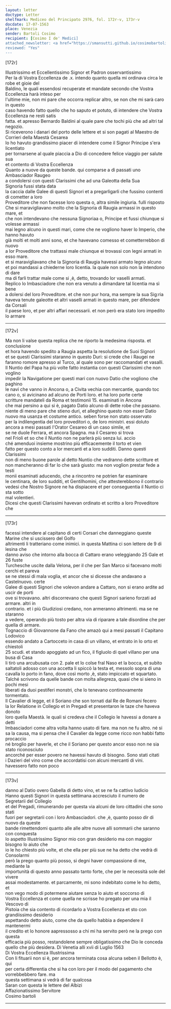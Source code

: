 ```yaml
---
layout: letter
doctype: Letter
shelfmark: Mediceo del Principato 2976, fol. 172r-v, 173r-v
docdate: 17-07-1563
place: Venezia
sender: Bartoli Cosimo
recipient: [Cosimo I de' Medici]
attached_newsletter: <a href="https://smansutti.github.io/cosimobartoli/texts/2976_068/">2976_068</a>
reviewed: "Yes"
---
```


[172r]  
  
  
Illustrissimo et Eccellentissimo Signor et Padron osservantissimo  
Per la di Vostra Eccellenza de .x. intendo quanto quella mi ordinava circa le robe et gioie del  
Baldino, le quali essendosi recuperate et mandate secondo che Vostra Eccellenza harà inteso per  
l'ultime mie, non mi pare che occorra replicar altro, se non che mi sarà caro in questo  
caso havendo fatto quello che ho saputo et potuto, di intendere che Vostra Eccellenza ne resti satis  
fatta. et apresso Bernardo Baldini al quale pare che tochi più che ad altri tal negozio.  
Si riceverono i danari del porto delle lettere et si son pagati al Maestro de Corrieri della Maestà Cesarea  
Io ho havuto grandissimo piacer di intendere come il Signor Principe s'era licentiato  
per tornarsene al quale piaccia a Dio di concedere felice viaggio per salute sua  
et contento di Vostra Eccellenza  
Quanto a nuove da queste bande. qui comparse a dì passati uno Ambasciador Raugeo  
a condolersi con questi Clarissimi che ad una Galeotta della Sua Signoria fussi stata data  
la caccia dalle Galee di questi Signori et a pregarligarli che fussino contenti di cometter a loro  
Proveditore che non facesse loro questa o, altra simile ingiuria. fulli risposto  
Che si maravigliavano molto che la Signoria di Raugia armassi in questo mare, et  
che non intendevano che nessuna Signoriaa o, Principe et fussi chiunque si volesse armassi  
mai legno alcuno in questi mari, come che ne vogliono haver lo Imperio, che hanno havuto  
già molti et molti anni sono, et che havevano comesso et cometterrebbon di nuovo  
a lor Proveditore che trattassi male chiunque ei trovassi con legni armati in esso mare.  
et si maravigliavano che la Signoria di Raugia havessi armato legno alcuno  
et poi mandassi a chiederne loro licentia. la quale non solo non la intendono di dare  
ma di farli trattar male come si ,è, detto, trovando lor vaselli armati.  
Replico lo Imbasciadore che non era venuto a dimandare tal licentia ma sì bene  
a dolersi del loro Proveditore. et che non pur hora, ma sempre la sua Sig:ria  
haveva tenute galeotte et altri vaselli armati in questo mare, per difendere da Corsali  
il paese loro, et per altri affari necessarii. et non però era stato loro impedito lo armare  
  
---  

[172v]  
  
  
Ma non li valse questa replica che ne riporto la medesima risposta. et conclusione  
et hora havendo spedito a Raugia aspetta la resolutione de Suoi Signori  
et se questi Clarissimi staranno in questo Duri: si crede che i Raugei ne  
faranno romore apresso al Turco, al quale sono per raccomandati et vasalli.  
Il Nuntio del Papa ha più volte fatto instantia con questi Clarissimi che non voglino  
impedir la Navigatione per questi mari con nuovo Datio che vogliono che paghino  
le navi che vanno in Ancona o, a Civita vechia con mercantie, quando toc  
cano o, si avicinano ad alcuno de Porti loro. et ha loro porte certe  
scritture mandateli da Roma et testimonii 15. esaminati in Ancona  
che mai persino a qui si è, pagato Datio alcuno di dette robe che passano.  
niente di meno pare che stieno duri, et alleghino questo non esser Datio  
nuovo ma usanza et costume antico. seben forse non stato osservato  
per la indilengentia del loro proveditori o, de loro ministri. essi doluto  
ancora a mesi passati l'Orator Cesareo di un caso simile, et  
se ne duole Ferrara, et ancora Spagna. ma il Cesareo si trova  
nel Frioli et so che il Nuntio non ne parlerà più senza lui. accio  
ché amenduoi insieme mostrino più efficacemente il torto et vien  
fatto per questo conto a lor mercanti et a loro sudditi. Danno questi Clarissimi  
non di meno buone parole al detto Nuntio che vedranno dette scritture et  
non mancheranno di far lo che sarà giusto: ma non voglion prestar fede a testi  
monii esaminati aducendo, che a rincontro ne potrien far esaminare  
le centinara, de loro sudditi, et Gentilhomini, che attesterebbono il contrario  
vedesi che Nostro Signore ne ha dispiacere et per conseguentia il Nuntio ci sta sotto  
mal volentieri.  
Dicesi che questi Clarissimi havevan ordinato et scritto a loro Proveditore che  
  
---  

[173r]  
  
  
facessi intendere al capitano di certi Corsari che danneggiano queste Marine che si uscissero del Golfo  
altrimenti li tratteriano come inimici. in questa Mattina ci son lettere de 9 di lesina che  
danno aviso che intorno alla bocca di Cattaro erano veleggiando 25 Gale et 26 fuste  
Turchesche uscite dalla Velona, per il che per San Marco si facevano molti cerchi et pareva  
se ne stessi di mala voglia, et ancor che si dicesse che andavano a Castelnuovo. certe  
Galee di questi Signori che volevon andare a Cattaro, non si erano ardite ad uscir de porti  
ove si trovavano. altri discorrevano che questi Signori sarieno forzati ad armare. altri in  
contrario. et i più Giudiziosi credano, non armeranno altrimenti. ma se ne staranno  
a vedere, operando più tosto per altra via di riparare a tale disordine che per quella di armare.  
Tognaccio di Giovannone da Fano che amazò qui a mesi passati il Capitano Lodovico  
essendo andato a Cartocceto in casa di un villano, et entrato in lo orto et chiestoli  
25 scudi. et stando apoggiato ad un fico, il figluolo di quel villano per una busa di Casa  
li tirò una arcubusata con 2. pale et lo colse fral Naso et la bocca, et subito  
saltatoli adosso con una accetta li spiccò la testa et, messolo sopra di una  
cavalla lo porto in fano, dove così morto ,è, stato impiccato et squartato.  
Talché scrivono da quelle bande con molta allegreza, quasi che si sieno in pochi mesi  
liberati da duoi pestiferi monstri, che lo tenevano continovamente tormentato.  
Il Cavalier di legge, et il Soriano che son tornati dal Re de Romani fecero  
la lor Relatione in Collegio et in Pregadi et presentaron le taze che haveva donoto  
loro quella Maestà. le quali si credeva che il Collegio le havessi a donare a detti  
Imbasciadori come altra volta hanno usato di fare. ma non ne fu altro. né si  
sa la causa, ma si pensa che il Cavalier da legge come ricco non habbi fatto procaccio  
né broglio per haverle, et che il Soriano per questo ancor esso non ne sia stato riconosciuto  
ancorché per esser povero ne havessi havuto di bisogno. Sono stati citati  
i Dazieri del vino come che accordatisi con alcuni mercanti di vini. havessero fatto non poco  
  
---  

[173v]  
  
  
danno al Datio overo Gabella di detto vino, et se ne fa cattivo Iudicio  
Hanno questi Signori in questa settimana accresciuto il numero de Segretarii del Collegio  
et del Pregadi, rimunerando per questa via alcuni de loro cittadini che sono stati  
fuori per segretarii con i loro Ambasciadori. che ,è, quanto posso dir di nuovo da queste  
bande rimettendomi quanto alle alle altre nuove alli sommarii che saranno  
con conquesta  
Io aspetto Illustrissimo Signor mio con gran desiderio ma con maggior bisogno lo aiuto che  
io le ho chiesto più volte, et che ella per più sue ne ha detto che vedrà di Consolarmi  
però la prego quanto più posso, si degni haver compassione di me, mediante la  
importunità di questo anno passato tanto forte, che per le necessità sole del vivere  
assai modestamente. et parcamente, mi sono indebitato come le ho detto, et  
non vego modo di potermene aiutare senza lo aiuto et soccorso di  
Vostra Eccellenza et come quella ne scrisse ho pregato per una mia il Vescovo di  
Pistoia che sia contento di ricordarlo a Vostra Eccellenza et sto con grandiissimo desiderio  
aspettando detto aiuto, come che da quello habbia a dependere il mantenermi  
il credito et lo honore aapressosso a chi mi ha servito però ne la prego con questa  
efficacia più posso, restandolene sempre obligatissimo che Dio le conceda  
quello che più desidera. Di Venetia alli xvii di Luglio 1563  
Di Vostra Eccellenza Illustrissima  
Con li fituarii non si è, per ancora terminata cosa alcuna seben il Bellotto è, qui  
per certa differentia che si ha con loro per il modo del pagamento che vorrebbebbero fare. ma  
questa settimana si vedrà di far qualcosa  
Saran con questa le lettere del Albizi  
Affazionatissimo Servitore  
Cosimo bartoli  
  
---  

